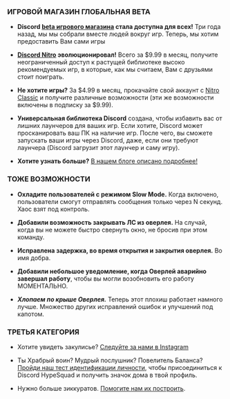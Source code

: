 ### ИГРОВОЙ МАГАЗИН ГЛОБАЛЬНАЯ BETA

- **Discord [beta игрового магазина](https://discordapp.com/store) стала доступна для всех!** Три года назад, мы мы собрали вместе людей вокруг игр. Теперь, мы хотим предоставить Вам сами игры

- **[Discord Nitro](https://discordapp.com/nitro) эволюционировал!** Всего за $9.99 в месяц, получите неограниченный доступ к растущей библиотеке высоко рекомендуемых игр, в которые, как мы считаем, Вам с друзьями стоит поиграть.

- **Не хотите игры?** За $4.99 в месяц, прокачайте свой аккаунт с [Nitro Classic](https://discordapp.com/nitro) и получите различные возможности (эти же возможности включены в подписку за $9.99).

- **Универсальная библиотека Discord** создана, чтобы избавить вас от лишних лаунчеров для ваших игр. Если хотите, Discord может просканировать ваш ПК на наличие игр. После чего, вы сможете запускать ваши игры через Discord, даже, если они требуют лаунчера (Discord загрузит этот лаунчер и саму игру).

- **Хотите узнать больше?** [В нашем блоге описано подробнее!](https://blog.discordapp.com/discord-store-global-beta-is-live-38bfd044d648)

### ТОЖЕ ВОЗМОЖНОСТИ

- **Охладите пользователей с режимом Slow Mode.** Когда включено, пользователи смогут отправлять сообщения только через N секунд. Хаос взят под контроль.

- **Добавили возможность закрывать ЛС из оверлея.** На случай, когда вы не можете быстро свернуть окно, не бросив при этом команду.

- **Исправлена задержка, во время открытия и закрытия оверлея.** Во имя добра.

- **Добавили небольшое уведомление, когда Оверлей аварийно завершал работу**, чтобы вы могли возобновить его работу МОМЕНТАЛЬНО.

- ***Хлопаем по крыше Оверлея.*** Теперь этот плохиш работает намного лучше. Множество других исправлений ошибок и улучшений под капотом.

### ТРЕТЬЯ КАТЕГОРИЯ

- Хотите увидеть закулисье? [Следуйте за нами в Instagram](https://www.instagram.com/discordapp/)

- Ты Храбрый воин? Мудрый послушник? Повелитель Баланса? [Пройди наш тест идентификации личности](https://discordapp.com/hypesquad), чтобы присоединиться к Discord HypeSquad и получить значок дома в твой профиль.

- Нужно больше зиккуратов. [Помогите нам их построить](https://discordapp.com/jobs).
